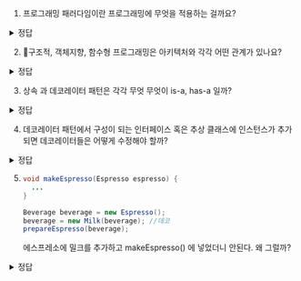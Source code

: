 1. 프로그래밍 패러다임이란 프로그래밍에 무엇을 적용하는 걸까요?
<details>
<summary> 정답 </summary>
  프로그래밍에 규칙을 부과함. <br/>
  이를 통해 권한을 박탈해서 무엇을 하면 안되는지를 알려준다.
</details>

2. 구조적, 객체지향, 함수형 프로그래밍은 아키텍처와 각각 어떤 관계가 있나요?
<details>
<summary> 정답 </summary>
  구조적  : 모듈의 기반 알고리즘 <br/>
  객체지향  : 아키텍처의 경계를 넘나들기 위한 다형성 메커니즘 <br/>
  함수형  : 데이터의 위치와 접근 방법에 대해 규칙을 부과 
</details>

3. 상속 과 데코레이터 패턴은 각각 무엇 무엇이 is-a, has-a 일까?
<details>
<summary> 정답 </summary>
  상속은 물려받아서 is-a, 데코레이터는 구성을 사용, 래핑하므로 has-a
</details>

4. 데코레이터 패턴에서 구성이 되는 인터페이스 혹은 추상 클래스에 인스턴스가 추가되면 데코레이터들은 어떻게 수정해야 할까? 
<details>
<summary> 정답 </summary>
  걔네들은 다 구성을 인스턴스 객체로 갖고있다. getter 로 가져와서 비즈니스 로직에 따라 사용하자.
</details>

5. ```java
   void makeEspresso(Espresso espresso) {
     ...
   }

   Beverage beverage = new Espresso();
   beverage = new Milk(beverage); //데코 
   prepareEspresso(beverage);  
   ```
   에스프레소에 밀크를 추가하고 makeEspresso() 에 넣었더니 안된다. 왜 그럴까?
<details>
<summary> 정답 </summary>
  makeEspresso() 는 Espresso 타입만 요구한다. 그래서 Milk 는 인정 안해준다.
  특정 서브클래스인 에스프레소를 요구하지 말자.
</details>

